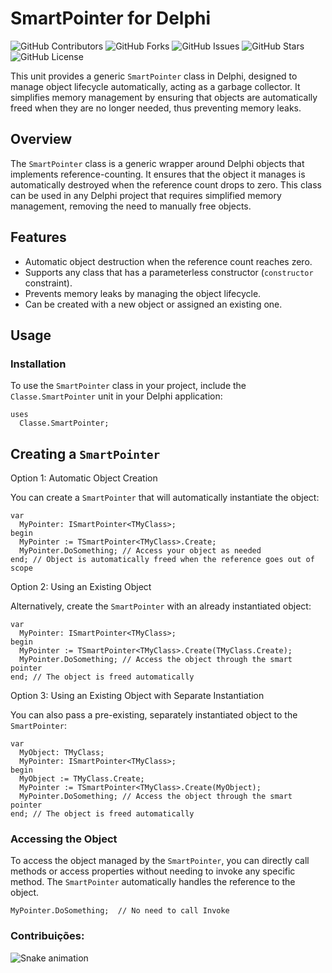 # SmartPointer for Delphi

![GitHub Contributors](https://img.shields.io/github/contributors/ThiagoIrrazabal/SmartPointer)
![GitHub Forks](https://img.shields.io/github/forks/ThiagoIrrazabal/SmartPointer?style=social)
![GitHub Issues](https://img.shields.io/github/issues/ThiagoIrrazabal/SmartPointer)
![GitHub Stars](https://img.shields.io/github/stars/ThiagoIrrazabal/SmartPointer?style=social)
![GitHub License](https://img.shields.io/github/license/ThiagoIrrazabal/SmartPointer)

This unit provides a generic `SmartPointer` class in Delphi, designed to manage object lifecycle automatically, acting as a garbage collector. It simplifies memory management by ensuring that objects are automatically freed when they are no longer needed, thus preventing memory leaks.

## Overview

The `SmartPointer` class is a generic wrapper around Delphi objects that implements reference-counting. It ensures that the object it manages is automatically destroyed when the reference count drops to zero. This class can be used in any Delphi project that requires simplified memory management, removing the need to manually free objects.

## Features

- Automatic object destruction when the reference count reaches zero.
- Supports any class that has a parameterless constructor (`constructor` constraint).
- Prevents memory leaks by managing the object lifecycle.
- Can be created with a new object or assigned an existing one.

## Usage

### Installation

To use the `SmartPointer` class in your project, include the `Classe.SmartPointer` unit in your Delphi application:

```delphi
uses
  Classe.SmartPointer;
````

## Creating a `SmartPointer`
Option 1: Automatic Object Creation

You can create a `SmartPointer` that will automatically instantiate the object:

```delphi
var
  MyPointer: ISmartPointer<TMyClass>;
begin
  MyPointer := TSmartPointer<TMyClass>.Create;
  MyPointer.DoSomething; // Access your object as needed
end; // Object is automatically freed when the reference goes out of scope
````

Option 2: Using an Existing Object

Alternatively, create the `SmartPointer` with an already instantiated object:

```delphi
var
  MyPointer: ISmartPointer<TMyClass>;
begin
  MyPointer := TSmartPointer<TMyClass>.Create(TMyClass.Create);
  MyPointer.DoSomething; // Access the object through the smart pointer
end; // The object is freed automatically
````

Option 3: Using an Existing Object with Separate Instantiation

You can also pass a pre-existing, separately instantiated object to the `SmartPointer`:

```delphi
var
  MyObject: TMyClass;
  MyPointer: ISmartPointer<TMyClass>;
begin
  MyObject := TMyClass.Create;
  MyPointer := TSmartPointer<TMyClass>.Create(MyObject);
  MyPointer.DoSomething; // Access the object through the smart pointer
end; // The object is freed automatically
````
### Accessing the Object

To access the object managed by the `SmartPointer`, you can directly call methods or access properties without needing to invoke any specific method. The `SmartPointer` automatically handles the reference to the object.

```delphi
MyPointer.DoSomething;  // No need to call Invoke
````

### Contribuições:
![Snake animation](https://github.com/ThiagoIrrazabal/SmartPointer/blob/main/dist/snake.svg)
